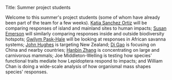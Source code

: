 Title: Summer project students

Welcome to this summer's project students (some of whom have
already been part of the team for a few weeks).
[Katia Sanchez Ortiz](/pages/team.html#KSO) will be
comparing responses of island and mainland sites to human impacts;
[Susan Emerson](/pages/team.html#SE) will similarly
comparing responses inside and outside biodiversity hotspots;
[Gwilym Pask-Hale](/pages/team.html#GPH) will be looking at
responses in African savanna systems;
[John Hughes](/pages/team.html#JH) is targeting New Zealand;
[Di Gao](/pages/team.html#DG) is focusing on China and
nearby countries; [Hanbin Zhang](/pages/team.html#HZ) is
concentrating on large and carnivorous mammals;
Joe Middleton-Welling is testing
how species' functional traits mediate how Lepidoptera respond to
impacts; and William Chan is doing a wide-scale analysis of how
organismal mass shapes species' responses.
